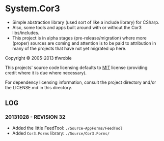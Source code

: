 # System.Cor3

* Simple abstraction library (used sort of like a include library) for CSharp.
* Also, some tools and apps built around with or without the Cor3 libs/includes.
* This project is in alpha stages (pre-release/migration) where more (proper)
  sources are coming and attention is to be paid to attribution in many of the
  projects that have not yet migrated up here.

[MIT]: http://opensource.org/licenses/MIT

Copyright &copy; 2005-2013 tfwroble

This projects' source code licensing defaults to [MIT] license (providing credit where it is due where necessary).

For dependency licensing information, consult the project directory and/or the LICENSE.md in this directory.

## LOG
### 20131028 - REVISION 32

- Added the little FeedTool: `./Source-AppForms/FeedTool`
- Added `Cor3.Forms` library: `./Source/Cor3.Forms/`

